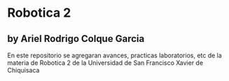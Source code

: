 # Robotica 2
## by **Ariel Rodrigo Colque Garcia**
En este repositorio se agregaran avances, practicas laboratorios, etc de la materia de Robotica 2 de la Universidad de San Francisco Xavier de Chiquisaca
